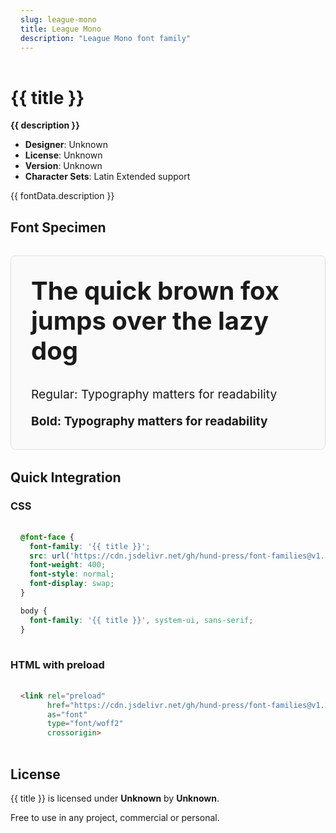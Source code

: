 ```yaml
---
slug: league-mono
title: League Mono
description: "League Mono font family"
---
```


# {{ title }}

**{{ description }}**

- **Designer**: Unknown
- **License**: Unknown
- **Version**: Unknown
- **Character Sets**: Latin Extended support

{{ fontData.description }}

## Font Specimen

<div class="specimen-showcase">
  <div class="specimen-large" data-font="{{ slug }}">
    <h2>The quick brown fox jumps over the lazy dog</h2>
  </div>
  
  <div class="specimen-weights" data-font="{{ slug }}">
    <div class="weight-demo" data-weight="400">Regular: Typography matters for readability</div>
    <div class="weight-demo" data-weight="700">Bold: Typography matters for readability</div>
  </div>
</div>

## Quick Integration

### CSS

```css
@font-face {
  font-family: '{{ title }}';
  src: url('https://cdn.jsdelivr.net/gh/hund-press/font-families@v1.5.0/{{ slug }}/fonts/webfonts/{{ title }}-400.woff2') format('woff2');
  font-weight: 400;
  font-style: normal;
  font-display: swap;
}

body {
  font-family: '{{ title }}', system-ui, sans-serif;
}
```

### HTML with preload

```html
<link rel="preload" 
      href="https://cdn.jsdelivr.net/gh/hund-press/font-families@v1.5.0/{{ slug }}/fonts/webfonts/{{ title }}-400.woff2" 
      as="font" 
      type="font/woff2" 
      crossorigin>
```

## License

{{ title }} is licensed under **Unknown** by **Unknown**.

Free to use in any project, commercial or personal.

<style>
.specimen-showcase {
  margin: 2rem 0;
  padding: 2rem;
  border: 1px solid #e1e1e1;
  border-radius: 8px;
  background: #fafafa;
}

.specimen-large h2 {
  font-size: 2.5rem;
  margin: 0 0 2rem 0;
  line-height: 1.2;
}

.specimen-weights {
  display: flex;
  flex-direction: column;
  gap: 1rem;
}

.weight-demo {
  font-size: 1.2rem;
  line-height: 1.4;
}

[data-font="league-mono"] {
  font-family: 'League Mono', system-ui, sans-serif;
}

[data-weight="400"] { font-weight: 400; }
[data-weight="700"] { font-weight: 700; }

pre {
  background: #f5f5f5;
  padding: 1rem;
  border-radius: 4px;
  overflow-x: auto;
}
</style>
